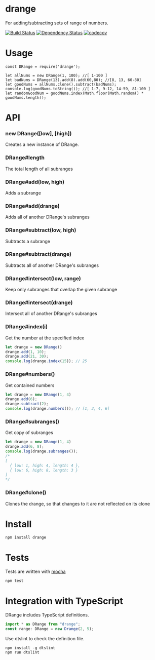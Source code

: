 # drange

For adding/subtracting sets of range of numbers.

[![Build Status](https://secure.travis-ci.org/fent/node-drange.svg)](http://travis-ci.org/fent/node-drange)
[![Dependency Status](https://david-dm.org/fent/node-drange.svg)](https://david-dm.org/fent/node-drange)
[![codecov](https://codecov.io/gh/fent/node-drange/branch/master/graph/badge.svg)](https://codecov.io/gh/fent/node-drange)

# Usage

```
const DRange = require('drange');

let allNums = new DRange(1, 100); //[ 1-100 ]
let badNums = DRange(13).add(8).add(60,80); //[8, 13, 60-80]
let goodNums = allNums.clone().subtract(badNums);
console.log(goodNums.toString()); //[ 1-7, 9-12, 14-59, 81-100 ]
let randomGoodNum = goodNums.index(Math.floor(Math.random() * goodNums.length));
```

# API
### new DRange([low], [high])
Creates a new instance of DRange.

### DRange#length
The total length of all subranges

### DRange#add(low, high)
Adds a subrange

### DRange#add(drange)
Adds all of another DRange's subranges

### DRange#subtract(low, high)
Subtracts a subrange

### DRange#subtract(drange)
Subtracts all of another DRange's subranges

### DRange#intersect(low, range)
Keep only subranges that overlap the given subrange

### DRange#intersect(drange)
Intersect all of another DRange's subranges

### DRange#index(i)
Get the number at the specified index

```js
let drange = new DRange()
drange.add(1, 10);
drange.add(21, 30);
console.log(drange.index(15)); // 25
```

### DRange#numbers()
Get contained numbers

```js
let drange = new DRange(1, 4)
drange.add(6);
drange.subtract(2);
console.log(drange.numbers()); // [1, 3, 4, 6]
```

### DRange#subranges()
Get copy of subranges

```js
let drange = new DRange(1, 4)
drange.add(6, 8);
console.log(drange.subranges());
/*
[
  { low: 1, high: 4, length: 4 },
  { low: 6, high: 8, length: 3 }
]
*/
```

### DRange#clone()
Clones the drange, so that changes to it are not reflected on its clone


# Install

    npm install drange

# Tests

Tests are written with [mocha](https://mochajs.org)

    npm test

# Integration with TypeScript

DRange includes TypeScript definitions.

```typescript
import * as DRange from "drange";
const range: DRange = new Drange(2, 5);
```

Use dtslint to check the definition file.

    npm install -g dtslint
    npm run dtslint
